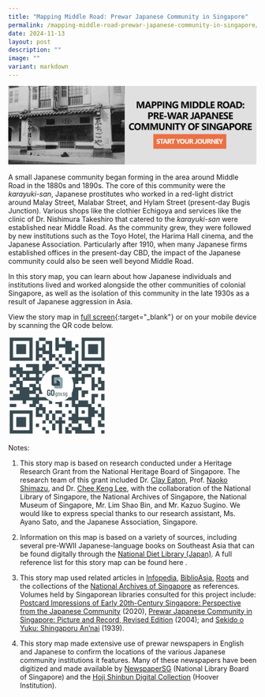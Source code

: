 ```yaml
---
title: "Mapping Middle Road: Prewar Japanese Community in Singapore"
permalink: /mapping-middle-road-prewar-japanese-community-in-singapore/
date: 2024-11-13
layout: post
description: ""
image: ""
variant: markdown
---
```

[![Alt text for image on Isomer site](/images/Storymaps/Middleroad/storymap_image_middle_road_japan_sample_1.jpg)](https://go.gov.sg/mdrdjp)

A small Japanese community began forming in the area around Middle Road in the 1880s and 1890s. The core of this community were the *karayuki-san*, Japanese prostitutes who worked in a red-light district around Malay Street, Malabar Street, and Hylam Street (present-day Bugis Junction). Various shops like the clothier Echigoya and services like the clinic of Dr. Nishimura Takeshiro that catered to the *karayuki-san* were established near Middle Road. As the community grew, they were followed by new institutions such as the Toyo Hotel, the Harima Hall cinema, and the Japanese Association. Particularly after 1910, when many Japanese firms established offices in the present-day CBD, the impact of the Japanese community could also be seen well beyond Middle Road. 

In this story map, you can learn about how Japanese individuals and institutions lived and worked alongside the other communities of colonial Singapore, as well as the isolation of this community in the late 1930s as a result of Japanese aggression in Asia.

View the story map in [full screen](https://go.gov.sg/mdrdjp){:target="_blank"} or on your mobile device by scanning the QR code below.

<img src="/images/Storymaps/Middleroad/qr_code_storymap_middle_road_japan.png" alt="qr-code-storymap-middle-road-japan" style="width:200px;">

Notes:

1. This story map is based on research conducted under a Heritage Research Grant from the National Heritage Board of Singapore. The research team of this grant included Dr.&nbsp;[Clay Eaton](https://discovery.nus.edu.sg/13298-clay-keller-eaton), Prof.&nbsp;[Naoko Shimazu](https://www.tc.u-tokyo.ac.jp/en/members/10205/), and Dr.&nbsp;[Chee Keng Lee](https://discovery.nus.edu.sg/7839-chee-keng-lee), with the collaboration of the National Library of Singapore, the National Archives of Singapore, the National Museum of Singapore, Mr. Lim Shao Bin, and Mr. Kazuo Sugino. We would like to express special thanks to our research assistant, Ms. Ayano Sato, and the Japanese Association, Singapore.

2. Information on this map is based on a variety of sources, including several pre-WWII Japanese-language books on Southeast Asia that can be found digitally through the [National Diet Library (Japan)](https://www.ndl.go.jp/en/). A full reference list for this story map can be found here [](/files/Mapping_Middle_Road_Full_Reference_List.pdf).

3. This story map used related articles in [Infopedia](https://www.nlb.gov.sg/main/nlonline), [BiblioAsia](https://biblioasia.nlb.gov.sg/), [Roots](https://www.roots.gov.sg/) and the collections of the [National Archives of Singapore](https://www.nas.gov.sg/archivesonline/) as references. Volumes held by Singaporean libraries consulted for this project include: [Postcard Impressions of Early 20th-Century Singapore: Perspective from the Japanese Community](https://catalogue.nlb.gov.sg/search/card?recordId=204353382) (2020), [Prewar Japanese Community in Singapore: Picture and Record, Revised Edition](https://catalogue.nlb.gov.sg/search/card?recordId=13048775) (2004); and [Sekido o Yuku: Shingaporu An’nai](https://digitalgems.nus.edu.sg/view/53623) (1939).

4. This story map made extensive use of prewar newspapers in English and Japanese to confirm the locations of the various Japanese community institutions it features. Many of these newspapers have been digitized and made available by [NewspaperSG](https://eresources.nlb.gov.sg/newspapers) (National Library Board of Singapore) and the [Hoji Shinbun Digital Collection](https://hojishinbun.hoover.org/?a=p&amp;p=home&amp;e=-------en-10--1--img-------) (Hoover Institution).